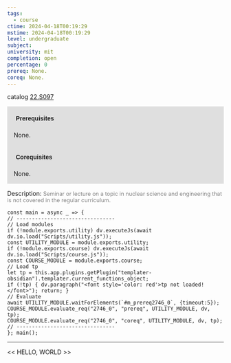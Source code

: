 ```yaml
---
tags:
  - course
ctime: 2024-04-18T00:19:29
mstime: 2024-04-18T00:19:29
level: undergraduate
subject: 
university: mit
completion: open
percentage: 0
prereq: None.
coreq: None.
---
```


catalog [22.S097](http://student.mit.edu/catalog/m22a.html#22.S097)

<span style="display: block; padding: 15px; background-color: rgb(100, 100, 100, 0.2);"><font id="m_prereq2746_0" style="display: block; font-family: Arial, sans-serif; font-weight: bold; padding: 5px">Prerequisites</font><br><span id="prereq2746_0">None.</span></span>
<span style="display: block; padding: 15px; background-color: rgb(100, 100, 100, 0.2);"><font id="m_coreq2746_0" style="display: block; font-family: Arial, sans-serif; font-weight: bold; padding: 5px">Corequisites</font><br><span id="coreq2746_0">None.</span></span>

<font style="">Description:</font>
<font style="color: grey; font-size: 0.8rem;">Seminar or lecture on a topic in nuclear science and engineering that is not covered in the regular curriculum.</font>

```dataviewjs
const main = async _ => {
// --------------------------------
// Load modules
if (!module.exports.utility) dv.executeJs(await dv.io.load("Scripts/utility.js"));
const UTILITY_MODULE = module.exports.utility;
if (!module.exports.course) dv.executeJs(await dv.io.load("Scripts/course.js"));
const COURSE_MODULE = module.exports.course;
// Load tp
let tp = this.app.plugins.getPlugin("templater-obsidian").templater.current_functions_object;
if (!tp) { dv.paragraph("<font style='color: red'>tp not loaded!</font>"); return; }
// Evaluate
await UTILITY_MODULE.waitForElements(`#m_prereq2746_0`, {timeout:5});
COURSE_MODULE.evaluate_req("2746_0", "prereq", UTILITY_MODULE, dv, tp);
COURSE_MODULE.evaluate_req("2746_0", "coreq", UTILITY_MODULE, dv, tp);
// --------------------------------
}; main();
```

---

<< HELLO, WORLD >>
